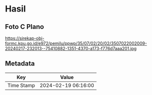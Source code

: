 # Hasil

## Foto C Plano

https://sirekap-obj-formc.kpu.go.id/e972/pemilu/ppwp/35/07/02/20/02/3507022002009-20240217-232013--75410882-1351-4370-a173-f776d7aaa201.jpg


## Metadata

| Key        | Value               |
| ---------- | ------------------- |
| Time Stamp | 2024-02-19 06:16:00 |



